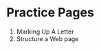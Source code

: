 # Practice Pages

                
1. Marking Up A Letter
2. Structure a Web page
                

